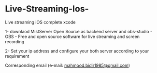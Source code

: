 # Live-Streaming-Ios-
Live streaming iOS complete xcode

1- downlaod MistServer Open Source as backend server and obs-studio - OBS - Free and open source software for live streaming and screen recording

2- Set your ip address and configure your both server according to your requirement

Corresponding email (e-mail: mahmood.bidir1985@gmail.com)

